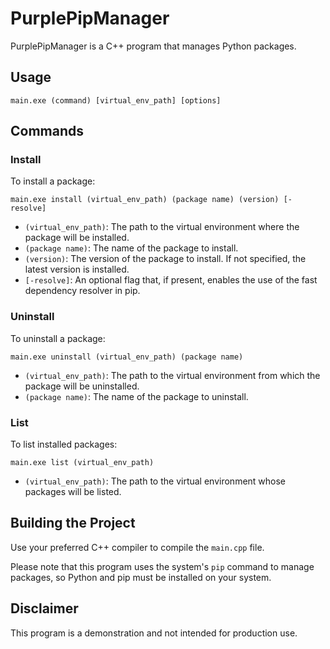 # PurplePipManager

PurplePipManager is a C++ program that manages Python packages. 

## Usage

`main.exe (command) [virtual_env_path] [options]`

## Commands

### Install

To install a package:

`main.exe install (virtual_env_path) (package name) (version) [-resolve]`

- `(virtual_env_path)`: The path to the virtual environment where the package will be installed.
- `(package name)`: The name of the package to install.
- `(version)`: The version of the package to install. If not specified, the latest version is installed.
- `[-resolve]`: An optional flag that, if present, enables the use of the fast dependency resolver in pip.

### Uninstall

To uninstall a package:

`main.exe uninstall (virtual_env_path) (package name)`

- `(virtual_env_path)`: The path to the virtual environment from which the package will be uninstalled.
- `(package name)`: The name of the package to uninstall.

### List

To list installed packages:

`main.exe list (virtual_env_path)`

- `(virtual_env_path)`: The path to the virtual environment whose packages will be listed.

## Building the Project

Use your preferred C++ compiler to compile the `main.cpp` file.

Please note that this program uses the system's `pip` command to manage packages, so Python and pip must be installed on your system.

## Disclaimer

This program is a demonstration and not intended for production use.

